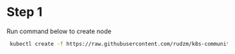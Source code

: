 # Step 1

Run command below to create node

```sh
 kubectl create -f https://raw.githubusercontent.com/rudzm/k8s-community/master/deployment.yaml
```
